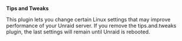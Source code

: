 **Tips and Tweaks**

This plugin lets you change certain Linux settings that may improve performance of your Unraid server.  If you remove the tips.and.tweaks plugin, the last settings will remain until Unraid is rebooted.